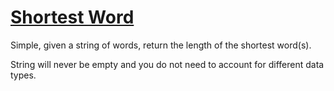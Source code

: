 # [Shortest Word](https://www.codewars.com/kata/shortest-word "https://www.codewars.com/kata/57cebe1dc6fdc20c57000ac9")

Simple, given a string of words, return the length of the shortest word(s).

String will never be empty and you do not need to account for different data types.
